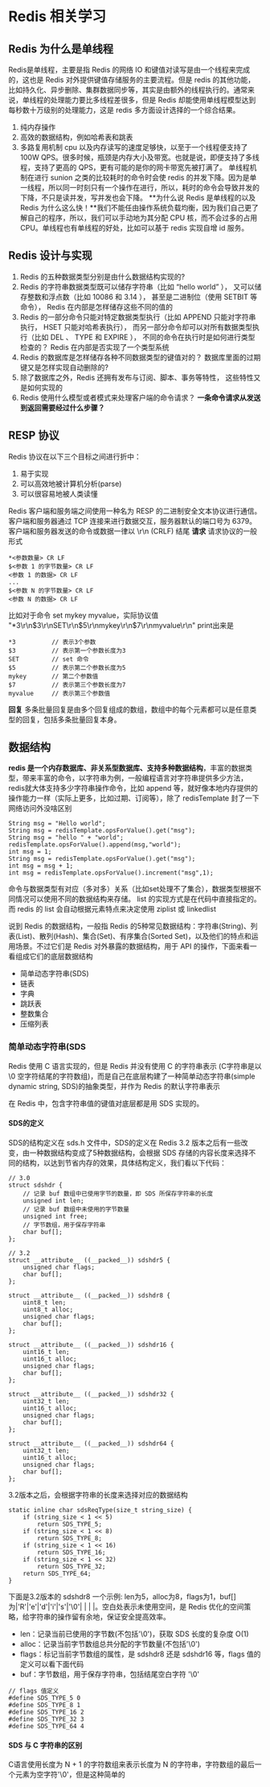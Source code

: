 # Redis 相关学习
## Redis 为什么是单线程
Redis是单线程，主要是指 Redis 的网络 IO 和键值对读写是由一个线程来完成的，这也是 Redis 对外提供键值存储服务的主要流程。但是 redis 的其他功能，比如持久化、异步删除、集群数据同步等，其实是由额外的线程执行的。通常来说，单线程的处理能力要比多线程差很多，但是 Redis 却能使用单线程模型达到每秒数十万级别的处理能力，这是 redis 多方面设计选择的一个综合结果。
1. 纯内存操作
2. 高效的数据结构，例如哈希表和跳表
3. 多路复用机制
cpu 以及内存读写的速度足够快，以至于一个线程便支持了 100W QPS。很多时候，瓶颈是内存大小及带宽。也就是说，即便支持了多线程，支持了更高的 QPS，更有可能的是你的网卡带宽先被打满了。
单线程机制在进行 sunion 之类的比较耗时的命令时会使 redis 的并发下降。因为是单一线程，所以同一时刻只有一个操作在进行，所以，耗时的命令会导致并发的下降，不只是读并发，写并发也会下降。
**为什么说 Redis 是单线程的以及 Redis 为什么这么快！**我们不能任由操作系统负载均衡，因为我们自己更了解自己的程序，所以，我们可以手动地为其分配 CPU 核，而不会过多的占用 CPU。单线程也有单线程的好处，比如可以基于 redis 实现自增 id 服务。

## Redis 设计与实现
1. Redis 的五种数据类型分别是由什么数据结构实现的?
2. Redis 的字符串数据类型既可以储存字符串（比如 “hello world” ）， 又可以储存整数和浮点数（比如 10086 和 3.14 ）， 甚至是二进制位（使用 SETBIT 等命令）， Redis 在内部是怎样储存这些不同的值的
3. Redis 的一部分命令只能对特定数据类型执行（比如 APPEND 只能对字符串执行， HSET 只能对哈希表执行）， 而另一部分命令却可以对所有数据类型执行（比如 DEL 、 TYPE 和 EXPIRE ）， 不同的命令在执行时是如何进行类型检查的？ Redis 在内部是否实现了一个类型系统
4. Redis 的数据库是怎样储存各种不同数据类型的键值对的？ 数据库里面的过期键又是怎样实现自动删除的?
5. 除了数据库之外，Redis 还拥有发布与订阅、脚本、事务等特性， 这些特性又是如何实现的
6. Redis 使用什么模型或者模式来处理客户端的命令请求？ **一条命令请求从发送到返回需要经过什么步骤？**

## RESP 协议
Redis 协议在以下三个目标之间进行折中：
1. 易于实现
2. 可以高效地被计算机分析(parse)
3. 可以很容易地被人类读懂

Redis 客户端和服务端之间使用一种名为 RESP 的二进制安全文本协议进行通信。
客户端和服务器通过 TCP 连接来进行数据交互，服务器默认的端口号为 6379。客户端和服务器发送的命令或数据一律以 \r\n (CRLF) 结尾
**请求**
请求协议的一般形式
```
*<参数数量> CR LF
$<参数 1 的字节数量> CR LF
<参数 1 的数据> CR LF
...
$<参数 N 的字节数量> CR LF
<参数 N 的数据> CR LF
```
比如对于命令 set mykey myvalue，实际协议值 "*3\r\n$3\r\nSET\r\n$5\r\nmykey\r\n$7\r\nmyvalue\r\n"
print出来是
```
*3          // 表示3个参数
$3          // 表示第一个参数长度为3
SET         // set 命令
$5          // 表示第二个参数长度为5
mykey       // 第二个参数值
$7          // 表示第三个参数长度为7
myvalue     // 表示第三个参数值
```
**回复**
多条批量回复是由多个回复组成的数组，数组中的每个元素都可以是任意类型的回复，包括多条批量回复本身。

## 数据结构

**redis 是一个内存数据库、非关系型数据库、支持多种数据结构**，丰富的数据类型，带来丰富的命令，以字符串为例，一般编程语言对字符串提供多少方法，redis就大体支持多少字符串操作命令，比如 append 等，就好像本地内存提供的操作能力一样（实际上更多，比如过期、订阅等），除了 redisTemplate 封了一下网络访问外没啥区别
```
String msg = "Hello world";
String msg = redisTemplate.opsForValue().get("msg");
String msg = "hello " + "world";
redisTemplate.opsForValue().append(msg,"world");
int msg = 1;
String msg = redisTemplate.opsForValue().get("msg");
int msg = msg + 1;
int msg = redisTemplate.opsForValue().increment("msg",1);
```
命令与数据类型有对应（多对多）关系（比如set处理不了集合），数据类型根据不同情况可以使用不同的数据结构来存储。
list 的实现方式是在代码中直接指定的。而 redis 的 list 会自动根据元素特点来决定使用 ziplist 或 linkedlist

说到 Redis 的数据结构，一般指 Redis 的5种常见数据结构：字符串(String)、列表(List)、散列(Hash)、集合(Set)、有序集合(Sorted Set)，以及他们的特点和运用场景。不过它们是 Redis 对外暴露的数据结构，用于 API 的操作，下面来看一看组成它们的底层数据结构
- 简单动态字符串(SDS)
- 链表
- 字典
- 跳跃表
- 整数集合
- 压缩列表

### 简单动态字符串(SDS
Redis 使用 C 语言实现的，但是 Redis 并没有使用 C 的字符串表示 (C字符串是以 \0 空字符结尾的字符数组)，而是自己在底层构建了一种简单动态字符串(simple dynamic string, SDS)的抽象类型，并作为 Redis 的默认字符串表示

在 Redis 中，包含字符串值的键值对底层都是用 SDS 实现的。

#### SDS的定义

SDS的结构定义在 sds.h 文件中，SDS的定义在 Redis 3.2 版本之后有一些改变，由一种数据结构变成了5种数据结构，会根据 SDS 存储的内容长度来选择不同的结构，以达到节省内存的效果，具体结构定义，我们看以下代码：
```
// 3.0 
struct sdshdr {
    // 记录 buf 数组中已使用字节的数量，即 SDS 所保存字符串的长度
    unsigned int len;
    // 记录 buf 数组中未使用的字节数量
    unsigned int free;
    // 字节数组，用于保存字符串
    char buf[];
};

// 3.2
struct __attribute__ ((__packed__)) sdshdr5 {
    unsigned char flags;
    char buf[];
};

struct __attribute__ ((__packed__)) sdshdr8 {
    uint8_t len;
    uint8_t alloc;
    unsigned char flags;
    char buf[];
};

struct __attribute__ ((__packed__)) sdshdr16 {
    uint16_t len;
    uint16_t alloc;
    unsigned char flags;
    char buf[];
};

struct __attribute__ ((__packed__)) sdshdr32 {
    uint32_t len;
    uint16_t alloc;
    unsigned char flags;
    char buf[];
};

struct __attribute__ ((__packed__)) sdshdr64 {
    uint32_t len;
    uint16_t alloc;
    unsigned char flags;
    char buf[];
};
```
3.2版本之后，会根据字符串的长度来选择对应的数据结构
```
static inline char sdsReqType(size_t string_size) {
    if (string_size < 1 << 5) 
        return SDS_TYPE_5;
    if (string_size < 1 << 8) 
        return SDS_TYPE_8;
    if (string_size < 1 << 16) 
        return SDS_TYPE_16;
    if (string_size < 1 << 32) 
        return SDS_TYPE_32;
    return SDS_TYPE_64;
}
```
下面是3.2版本的 sdshdr8 一个示例: len为5，alloc为8，flags为1，buf[]为|'R'|'e'|'d'|'i'|'s'|'\0'| | | |。空白处表示未使用空间，是 Redis 优化的空间策略，给字符串的操作留有余地，保证安全提高效率。
- len：记录当前已使用的字节数(不包括'\0')，获取 SDS 长度的复杂度 O(1)
- alloc：记录当前字节数组总共分配的字节数量(不包括'\0')
- flags：标记当前字节数组的属性，是 sdshdr8 还是 sdshdr16 等，flags 值的定义可以看下面代码
- buf：字节数组，用于保存字符串，包括结尾空白字符 '\0'
```
// flags 值定义
#define SDS_TYPE_5 0
#define SDS_TYPE_8 1
#define SDS_TYPE_16 2
#define SDS_TYPE_32 3
#define SDS_TYPE_64 4
```

#### SDS 与 C 字符串的区别
C语言使用长度为 N + 1 的字符数组来表示长度为 N 的字符串，字符数组的最后一个元素为空字符'\0'，但是这种简单的